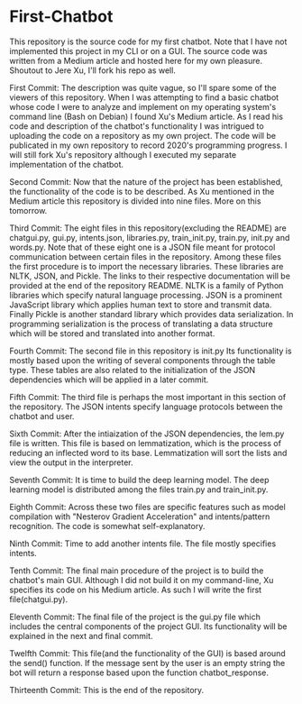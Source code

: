 # First-Chatbot
This repository is the source code for my first chatbot. Note that I have not implemented this project in my CLI or on a GUI. The source code was written from a Medium article and hosted here for my own pleasure. Shoutout to Jere Xu, I'll fork his repo as well.

First Commit:
The description was quite vague, so I'll spare some of the viewers of this repository. When I was attempting to find a basic chatbot whose code I were to analyze and implement on my operating system's command line (Bash on Debian) I found Xu's Medium article. As I read his code and description of the chatbot's functionality I was intrigued to uploading the code on a repository as my own project. The code will be publicated in my own repository to record 2020's programming progress. I will still fork Xu's repository although I executed my separate implementation of the chatbot.

Second Commit:
Now that the nature of the project has been established, the functionality of the code is to be described. As Xu mentioned in the Medium article this repository is divided into nine files. More on this tomorrow.

Third Commit:
The eight files in this repository(excluding the README) are chatgui.py, gui.py, intents.json, libraries.py, train_init.py, train.py, init.py and words.py. Note that of these eight one is a JSON file meant for protocol communication between certain files in the repository. Among these files the first procedure is to import the necessary libraries. These libraries are NLTK, JSON, and Pickle. The links to their respective documentation will be provided at the end of the repository README. NLTK is a family of Python libraries which specify natural language processing. JSON is a prominent JavaScript library which applies human text to store and transmit data. Finally Pickle is another standard library which provides data serialization. In programming serialization is the process of translating a data structure which will be stored and translated into another format.

Fourth Commit:
The second file in this repository is init.py Its functionality is mostly based upon the writing of several components through the table type. These tables are also related to the initialization of the JSON dependencies which will be applied in a later commit.

Fifth Commit:
The third file is perhaps the most important in this section of the repository. The JSON intents specify language protocols between the chatbot and user.

Sixth Commit:
After the intiaization of the JSON dependencies, the lem.py file is written. This file is based on lemmatization, which is the process of reducing an inflected word to its base. Lemmatization will sort the lists and view the output in the interpreter.

Seventh Commit:
It is time to build the deep learning model. The deep learning model is distributed among the files train.py and train_init.py.

Eighth Commit:
Across these two files are specific features such as model compilation with "Nesterov Gradient Acceleration" and intents/pattern recognition. The code is somewhat self-explanatory.

Ninth Commit:
Time to add another intents file. The file mostly specifies intents.

Tenth Commit:
The final main procedure of the project is to build the chatbot's main GUI. Although I did not build it on my command-line, Xu specifies its code on his Medium article. As such I will write the first file(chatgui.py).

Eleventh Commit:
The final file of the project is the gui.py file which includes the central components of the project GUI. Its functionality will be explained in the next and final commit.

Twelfth Commit:
This file(and the functionality of the GUI) is based around the send() function. If the message sent by the user is an empty string the bot will return a response based upon the function chatbot_response.

Thirteenth Commit:
This is the end of the repository.
